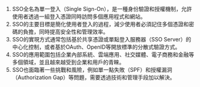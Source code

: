 1. SSO全名為單一登入（Single Sign-On），是一種身份驗證和授權機制，允許使用者透過一組登入憑證同時訪問多個應用程式和網站。
2. SSO的主要目標是簡化使用者登入的過程，減少使用者必須記住多個憑證和密碼的負擔，同時提高安全性和管理效率。
3. SSO的實現方式通常包括基於共享憑證或單點登入服務器（SSO Server）的中心化控制，或者基於OAuth、OpenID等開放標準的分散式驗證方式。
4. SSO的應用範圍包括企業內部系統、雲端應用、社交媒體、電子商務和金融等多個領域，並且越來越受到企業和用戶的青睞。
5. SSO也面臨著一些挑戰和風險，例如單一點失敗（SPF）和授權漏洞（Authorization Gap）等問題，需要透過技術和管理手段加以解決。
